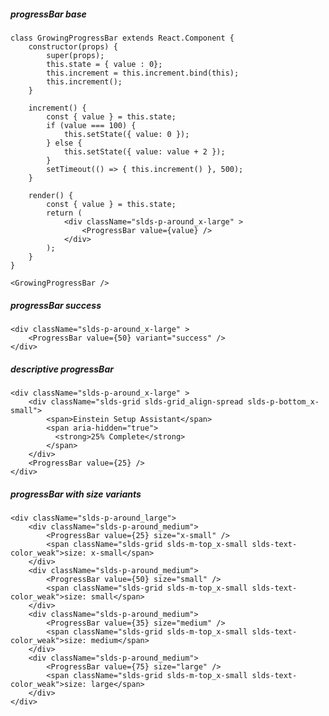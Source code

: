 ##### progressBar base

    class GrowingProgressBar extends React.Component {
        constructor(props) {
            super(props);
            this.state = { value : 0};
            this.increment = this.increment.bind(this);
            this.increment();
        }

        increment() {
            const { value } = this.state;
            if (value === 100) {
                this.setState({ value: 0 });
            } else {
                this.setState({ value: value + 2 });
            }
            setTimeout(() => { this.increment() }, 500);
        }

        render() {
            const { value } = this.state;
            return (
                <div className="slds-p-around_x-large" >
                    <ProgressBar value={value} />
                </div>
            );
        }
    }

    <GrowingProgressBar />


##### progressBar success

    <div className="slds-p-around_x-large" >
        <ProgressBar value={50} variant="success" />
    </div>


##### descriptive progressBar

    <div className="slds-p-around_x-large" >
        <div className="slds-grid slds-grid_align-spread slds-p-bottom_x-small">
            <span>Einstein Setup Assistant</span>
            <span aria-hidden="true">
              <strong>25% Complete</strong>
            </span>
        </div>
        <ProgressBar value={25} />
    </div>


##### progressBar with size variants

    <div className="slds-p-around_large">
        <div className="slds-p-around_medium">
            <ProgressBar value={25} size="x-small" />
            <span className="slds-grid slds-m-top_x-small slds-text-color_weak">size: x-small</span>
        </div>
        <div className="slds-p-around_medium">
            <ProgressBar value={50} size="small" />
            <span className="slds-grid slds-m-top_x-small slds-text-color_weak">size: small</span>
        </div>
        <div className="slds-p-around_medium">
            <ProgressBar value={35} size="medium" />
            <span className="slds-grid slds-m-top_x-small slds-text-color_weak">size: medium</span>
        </div>
        <div className="slds-p-around_medium">
            <ProgressBar value={75} size="large" />
            <span className="slds-grid slds-m-top_x-small slds-text-color_weak">size: large</span>
        </div>
    </div>
